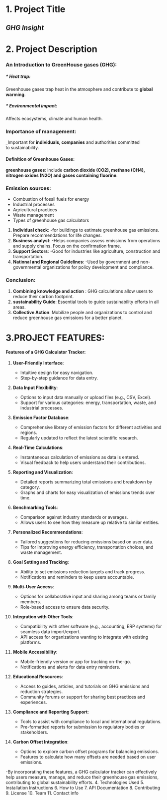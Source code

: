 # 1. Project Title 
## *GHG Insight*   
# 2. Project Description 
###    An Introduction to GreenHouse gases (GHG):
##### * *Heat trap*:  
   Greenhouse gases trap heat in the atmosphere and contribute to **global warming**.
##### * *Environmental impact*: 
   Affects ecosystems, climate and human health.
### Importance of management: 
_Important for **individuals, companies** and authorities committed to sustainability.
#### Definition of Greenhouse Gases:
**greenhouse gases**: include **carbon dioxide (CO2), methane (CH4), nitrogen oxides (N2O) and gases containing fluorine**.
### Emission sources:
 - Combustion of fossil fuels for energy
 - Industrial processes
 - Agricultural practices
 - Waste management
 - Types of greenhouse gas calculators
1. **Individual check**:
-for buildings to estimate greenhouse gas emissions.
Prepare recommendations for life changes.
2. **Business analyst**:
-Helps companies assess emissions from operations and supply chains.
Focus on the confirmation frame.
3. **Support Sectors**:
-Good for industries like agriculture, construction and transportation.
4. **National and Regional Guidelines**:
-Used by government and non-governmental organizations for policy development and compliance.
### Conclusion:
1. **Combining knowledge and action** : GHG calculations allow users to reduce their carbon footprint.
2. **sustainability Guide**: Essential tools to guide sustainability efforts in all areas.
3. **Collective Action**: Mobilize people and organizations to control and reduce greenhouse gas emissions for a better planet.
# 3.PROJECT FEATURES:
#### Features of a GHG Calculator Tracker:
1. **User-Friendly Interface**:
   - Intuitive design for easy navigation.
   - Step-by-step guidance for data entry.

2. **Data Input Flexibility**:
   - Options to input data manually or upload files (e.g., CSV, Excel).
   - Support for various categories: energy, transportation, waste, and industrial processes.

3. **Emission Factor Database**:
   - Comprehensive library of emission factors for different activities and regions.
   - Regularly updated to reflect the latest scientific research.

4. **Real-Time Calculations**:
   - Instantaneous calculation of emissions as data is entered.
   - Visual feedback to help users understand their contributions.

5. **Reporting and Visualization**:
   - Detailed reports summarizing total emissions and breakdown by category.
   - Graphs and charts for easy visualization of emissions trends over time.

6. **Benchmarking Tools**:
   - Comparison against industry standards or averages.
   - Allows users to see how they measure up relative to similar entities.

7. **Personalized Recommendations**:
   - Tailored suggestions for reducing emissions based on user data.
   - Tips for improving energy efficiency, transportation choices, and waste management.

8. **Goal Setting and Tracking**:
   - Ability to set emissions reduction targets and track progress.
   - Notifications and reminders to keep users accountable.

9. **Multi-User Access**:
   - Options for collaborative input and sharing among teams or family members.
   - Role-based access to ensure data security.

10. **Integration with Other Tools**:
    - Compatibility with other software (e.g., accounting, ERP systems) for seamless data import/export.
    - API access for organizations wanting to integrate with existing platforms.

11. **Mobile Accessibility**:
    - Mobile-friendly version or app for tracking on-the-go.
    - Notifications and alerts for data entry reminders.

12. **Educational Resources**:
    - Access to guides, articles, and tutorials on GHG emissions and reduction strategies.
    - Community forums or support for sharing best practices and experiences.

13. **Compliance and Reporting Support**:
    - Tools to assist with compliance to local and international regulations.
    - Pre-formatted reports for submission to regulatory bodies or stakeholders.

14. **Carbon Offset Integration**:
    - Options to explore carbon offset programs for balancing emissions.
    - Features to calculate how many offsets are needed based on user emissions.

-By incorporating these features, a GHG calculator tracker can effectively help users measure, manage, and reduce their greenhouse gas emissions, contributing to global sustainability efforts.
4. Technologies Used
5. Installation Instructions
6. How to Use
7. API Documentation
8. Contributing
9. License
10. Team
11. Contact info
